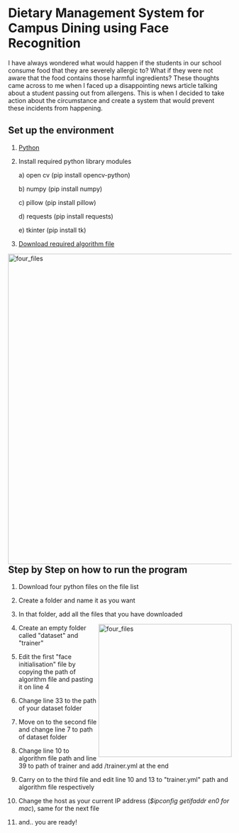 # Dietary Management System for Campus Dining using Face Recognition

I have always wondered what would happen if the students in our school consume food that they are severely allergic to? 
What if they were not aware that the food contains those harmful ingredients? 
These thoughts came across to me when I faced up a disappointing news article talking about a student passing out from allergens. 
This is when I decided to take action about the circumstance and create a system that would prevent these incidents from happening. 

## Set up the environment 
1. [Python](https://www.python.org/downloads/)
2. Install required python library modules
   
   a) open cv (pip install opencv-python)
   
   b) numpy (pip install numpy)
   
   c) pillow (pip install pillow)
   
   d) requests (pip install requests)
   
   e) tkinter (pip install tk)
   
4. [Download required algorithm file](https://github.com/kipr/opencv/blob/master/data/haarcascades/haarcascade_frontalface_default.xml)

<img align = "right" width="700" alt="four_files" src="https://github.com/user-attachments/assets/35b06921-ede1-4109-a183-81d87279d71c">

## Step by Step on how to run the program 

1. Download four python files on the file list

2. Create a folder and name it as you want

3. In that folder, add all the files that you have downloaded

<img align = "right" width="300" alt="four_files" src="https://github.com/user-attachments/assets/a68dae9a-ca51-45ef-8a9d-50bec7780f81">

4. Create an empty folder called "dataset" and "trainer"

5. Edit the first "face initialisation" file by copying the path of algorithm file and pasting it on line 4

6. Change line 33 to the path of your dataset folder

7. Move on to the second file and change line 7 to path of dataset folder

8. Change line 10 to algorithm file path and line 39 to path of trainer and add /trainer.yml at the end

9. Carry on to the third file and edit line 10 and 13 to "trainer.yml" path and algorithm file respectively

10. Change the host as your current IP address (_$ipconfig getifaddr en0 for mac_), same for the next file 

12. and.. you are ready!

